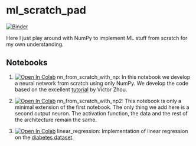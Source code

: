 # ml_scratch_pad
[![Binder](https://mybinder.org/badge_logo.svg)](https://mybinder.org/v2/gh/hallojs/nn_scratch_np/master)

Here I just play around with NumPy to implement ML stuff from scratch for my own understanding.

## Notebooks
1. [![Open In Colab](https://colab.research.google.com/assets/colab-badge.svg)](https://colab.research.google.com/github/hallojs/nn_scratch_np/blob/master/nn_from_scratch_with_np.ipynb) nn_from_scratch_with_np: In this notebook we develop a neural network from scratch using only NumPy. We develop the code based on the excellent [tutorial](https://victorzhou.com/blog/intro-to-neural-networks/) by Victor Zhou.

2. [![Open In Colab](https://colab.research.google.com/assets/colab-badge.svg)](https://colab.research.google.com/github/hallojs/nn_scratch_np/blob/master/nn_from_scratch_with_np2.ipynb) nn_from_scratch_with_np2: This notebook is only a minimal extension of the first notebook. The only thing we add here is a second output neuron. The activation function, the data and the rest of the architecture remain the same.

3. [![Open In Colab](https://colab.research.google.com/assets/colab-badge.svg)](https://colab.research.google.com/github/hallojs/nn_scratch_np/blob/master/linear_regression.ipynb) linear_regression: Implementation of linear regression on the [diabetes dataset](https://www4.stat.ncsu.edu/~boos/var.select/diabetes.html).

